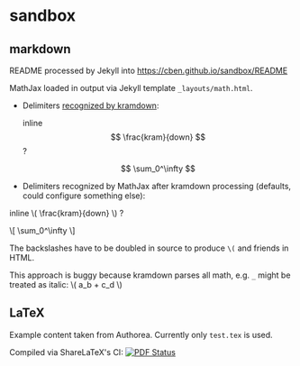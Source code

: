 ---
---

sandbox
=======

## markdown

README processed by Jekyll into https://cben.github.io/sandbox/README

MathJax loaded in output via Jekyll template `_layouts/math.html`.

  - Delimiters [recognized by kramdown](http://kramdown.gettalong.org/syntax.html#math-blocks):

    inline $$ \frac{kram}{down} $$ ?

    $$ \sum_0^\infty $$

  - Delimiters recognized by MathJax after kramdown processing (defaults, could configure something else):

  inline \\( \frac{kram}{down} \\) ?
  
  \\[ \sum_0^\infty \\]
  
  The backslashes have to be doubled in source to produce `\(` and friends in HTML.
  
  This approach is buggy because kramdown parses all math, e.g. `_` might be treated as italic: \\( a_b + c_d \\)

## LaTeX

Example content taken from Authorea.  Currently only `test.tex` is used.

Compiled via ShareLaTeX's CI: [![PDF Status](https://www.sharelatex.com/github/repos/cben/sandbox/builds/latest/badge.svg)](https://www.sharelatex.com/github/repos/cben/sandbox/builds/latest/output.pdf)

